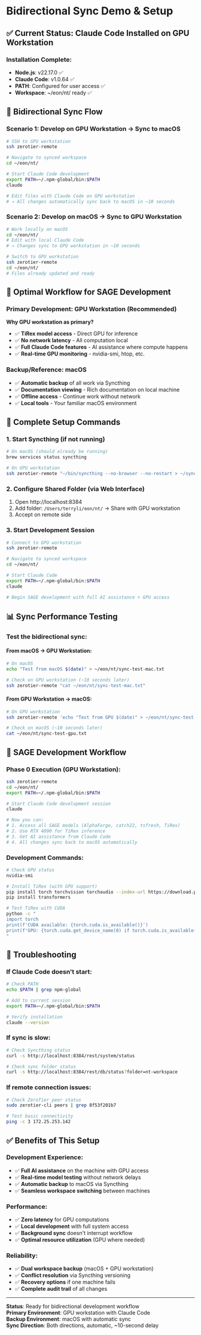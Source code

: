 # Bidirectional Sync Demo & Setup

## ✅ Current Status: Claude Code Installed on GPU Workstation

### Installation Complete:

- **Node.js**: v22.17.0 ✅
- **Claude Code**: v1.0.64 ✅
- **PATH**: Configured for user access ✅
- **Workspace**: ~/eon/nt/ ready ✅

## 🔄 Bidirectional Sync Flow

### Scenario 1: Develop on GPU Workstation → Sync to macOS

```bash
# SSH to GPU workstation
ssh zerotier-remote

# Navigate to synced workspace
cd ~/eon/nt/

# Start Claude Code development
export PATH=~/.npm-global/bin:$PATH
claude

# Edit files with Claude Code on GPU workstation
# → All changes automatically sync back to macOS in ~10 seconds
```

### Scenario 2: Develop on macOS → Sync to GPU Workstation

```bash
# Work locally on macOS
cd ~/eon/nt/
# Edit with local Claude Code
# → Changes sync to GPU workstation in ~10 seconds

# Switch to GPU workstation
ssh zerotier-remote
cd ~/eon/nt/
# Files already updated and ready
```

## 🎯 Optimal Workflow for SAGE Development

### Primary Development: GPU Workstation (Recommended)

**Why GPU workstation as primary?**

- ✅ **TiRex model access** - Direct GPU for inference
- ✅ **No network latency** - All computation local
- ✅ **Full Claude Code features** - AI assistance where compute happens
- ✅ **Real-time GPU monitoring** - nvidia-smi, htop, etc.

### Backup/Reference: macOS

- ✅ **Automatic backup** of all work via Syncthing
- ✅ **Documentation viewing** - Rich documentation on local machine
- ✅ **Offline access** - Continue work without network
- ✅ **Local tools** - Your familiar macOS environment

## 🚀 Complete Setup Commands

### 1. Start Syncthing (if not running)

```bash
# On macOS (should already be running)
brew services status syncthing

# On GPU workstation
ssh zerotier-remote "~/bin/syncthing --no-browser --no-restart > ~/syncthing.log 2>&1 &"
```

### 2. Configure Shared Folder (via Web Interface)

1. Open http://localhost:8384
1. Add folder: `/Users/terryli/eon/nt/` → Share with GPU workstation
1. Accept on remote side

### 3. Start Development Session

```bash
# Connect to GPU workstation
ssh zerotier-remote

# Navigate to synced workspace
cd ~/eon/nt/

# Start Claude Code
export PATH=~/.npm-global/bin:$PATH
claude

# Begin SAGE development with full AI assistance + GPU access
```

## 📊 Sync Performance Testing

### Test the bidirectional sync:

#### From macOS → GPU Workstation:

```bash
# On macOS
echo "Test from macOS $(date)" > ~/eon/nt/sync-test-mac.txt

# Check on GPU workstation (~10 seconds later)
ssh zerotier-remote "cat ~/eon/nt/sync-test-mac.txt"
```

#### From GPU Workstation → macOS:

```bash
# On GPU workstation
ssh zerotier-remote 'echo "Test from GPU $(date)" > ~/eon/nt/sync-test-gpu.txt'

# Check on macOS (~10 seconds later)
cat ~/eon/nt/sync-test-gpu.txt
```

## 🎯 SAGE Development Workflow

### Phase 0 Execution (GPU Workstation):

```bash
ssh zerotier-remote
cd ~/eon/nt/
export PATH=~/.npm-global/bin:$PATH

# Start Claude Code development session
claude

# Now you can:
# 1. Access all SAGE models (AlphaForge, catch22, tsfresh, TiRex)
# 2. Use RTX 4090 for TiRex inference
# 3. Get AI assistance from Claude Code
# 4. All changes sync back to macOS automatically
```

### Development Commands:

```bash
# Check GPU status
nvidia-smi

# Install TiRex (with GPU support)
pip install torch torchvision torchaudio --index-url https://download.pytorch.org/whl/cu121
pip install transformers

# Test TiRex with CUDA
python -c "
import torch
print(f'CUDA available: {torch.cuda.is_available()}')
print(f'GPU: {torch.cuda.get_device_name(0) if torch.cuda.is_available() else \"None\"}')
"
```

## 🔧 Troubleshooting

### If Claude Code doesn't start:

```bash
# Check PATH
echo $PATH | grep npm-global

# Add to current session
export PATH=~/.npm-global/bin:$PATH

# Verify installation
claude --version
```

### If sync is slow:

```bash
# Check Syncthing status
curl -s http://localhost:8384/rest/system/status

# Check sync folder status
curl -s http://localhost:8384/rest/db/status?folder=nt-workspace
```

### If remote connection issues:

```bash
# Check ZeroTier peer status
sudo zerotier-cli peers | grep 8f53f201b7

# Test basic connectivity
ping -c 3 172.25.253.142
```

## ✅ Benefits of This Setup

### Development Experience:

- ✅ **Full AI assistance** on the machine with GPU access
- ✅ **Real-time model testing** without network delays
- ✅ **Automatic backup** to macOS via Syncthing
- ✅ **Seamless workspace switching** between machines

### Performance:

- ✅ **Zero latency** for GPU computations
- ✅ **Local development** with full system access
- ✅ **Background sync** doesn't interrupt workflow
- ✅ **Optimal resource utilization** (GPU where needed)

### Reliability:

- ✅ **Dual workspace backup** (macOS + GPU workstation)
- ✅ **Conflict resolution** via Syncthing versioning
- ✅ **Recovery options** if one machine fails
- ✅ **Complete audit trail** of all changes

______________________________________________________________________

**Status**: Ready for bidirectional development workflow\
**Primary Environment**: GPU workstation with Claude Code\
**Backup Environment**: macOS with automatic sync\
**Sync Direction**: Both directions, automatic, ~10-second delay
